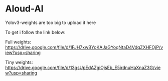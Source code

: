 # Aloud-AI
Yolov3-weights are too big to upload it here

To get i follow the link below:

Full weights: https://drive.google.com/file/d/1FJH7xwBYoKAJaGYoqNtaD4VdqZXHFOjP/view?usp=sharing

Tiny weights: https://drive.google.com/file/d/13gsUpEdAZgiOjsEb_E5irdnuHaXnaZ3G/view?usp=sharing
